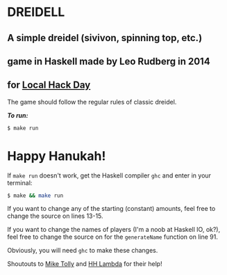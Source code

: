 # DREIDELL
## A simple dreidel (sivivon, spinning top, etc.)
## game in Haskell made by Leo Rudberg in 2014
## for [Local Hack Day](http://localhackday.mlh.io)

The game should follow the regular rules of classic dreidel.

___To run:___
```bash
$ make run
```

# Happy Hanukah!

If `make run` doesn't work, get the Haskell compiler `ghc` and enter in your terminal:
```bash
$ make && make run
```

If you want to change any of the starting (constant) amounts,
feel free to change the source on lines 13-15.

If you want to change the names of players (I'm a noob at Haskell IO, ok?),
feel free to change the source on for the `generateName` function on line 91.

Obviously, you will need `ghc` to make these changes.

Shoutouts to [Mike Tolly](https://github.com/mtolly)
 and [HH Lambda](https://www.facebook.com/groups/hhlambda/) for their help!
